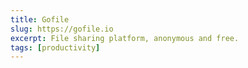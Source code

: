 ```yaml
---
title: Gofile
slug: https://gofile.io
excerpt: File sharing platform, anonymous and free.
tags: [productivity]
---
```

